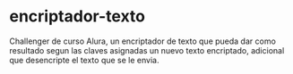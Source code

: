 # encriptador-texto
Challenger de curso Alura, un encriptador de texto que pueda dar como resultado segun las claves asignadas un nuevo texto encriptado, adicional que desencripte el texto que se le envia.

